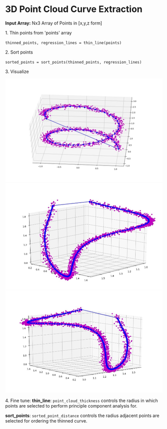 # 3D Point Cloud Curve Extraction

**Input Array:** Nx3 Array of Points in [x,y,z form]

1\. Thin points from 'points' array 

`thinned_points, regression_lines = thin_line(points)`

2\. Sort points

`sorted_points = sort_points(thinned_points, regression_lines)`

3\. Visualize

![](assets/2020-11-10-11-16-57.png)
![](assets/2020-11-10-11-17-08.png)
![](assets/2020-11-10-11-17-15.png)

4\. Fine tune:
**thin_line**: `point_cloud_thickness` controls the radius in which points are selected to perform principle component analysis for.

**sort_points**: `sorted_point_distance` controls the radius adjacent points are selected for ordering the thinned curve.